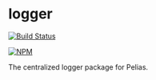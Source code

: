 # logger
[![Build Status](https://travis-ci.org/pelias/logger.svg?branch=master)](https://travis-ci.org/pelias/logger)

[![NPM](https://nodei.co/npm/pelias-logger.png)](https://nodei.co/npm/pelias-logger/)

The centralized logger package for Pelias.
